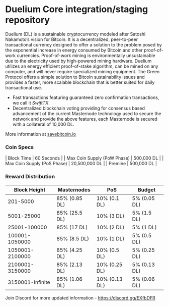 Duelium Core integration/staging repository
=================================================

Duelium (DL) is a sustainable cryptocurrency modeled after Satoshi Nakamoto’s vision for Bitcoin. It is a decentralized, peer-to-peer transactional currency designed to offer a solution to the problem posed by the exponential increase in energy consumed by Bitcoin and other proof-of-work currencies. Proof-of-work mining is environmentally unsustainable due to the electricity used by high-powered mining hardware. Duelium utilizes an energy efficient proof-of-stake algorithm, can be mined on any computer, and will never require specialized mining equipment. The Green Protocol offers a simple solution to Bitcoin sustainability issues and provides a faster, more scalable blockchain that is better suited for daily transactional use.

- Fast transactions featuring guaranteed zero confirmation transactions, we call it _SwiftTX_.
- Decentralized blockchain voting providing for consensus based advancement of the current Masternode
  technology used to secure the network and provide the above features, each Masternode is secured
  with a collateral of 10,000 DL.

More information at [savebitcoin.io](http://www.savebitcoin.io)

### Coin Specs
| Block Time                  | 60 Seconds      |
| Max Coin Supply (PoW Phase) | 500,000 DL    |
| Max Coin Supply (PoS Phase) | 20,500,000 DL |
| Premine                     | 500,000 DL    |

### Reward Distribution

| **Block Height** | **Masternodes**  | **PoS**          | **Budget**      |
|------------------|------------------|------------------|-----------------|
| 201-5000         | 85% (0.85 DL)  | 10% (0.1 DL)   | 5% (0.05 DL)  |
| 5001-25000       | 85% (25.5 DL)  | 10% (3 DL)     | 5% (1.5 DL)   |
| 25001-100000     | 85% (17 DL)    | 10% (2 DL)     | 5% (1 DL)     |
| 100001-1050000   | 85% (8.5 DL)   | 10% (1 DL)     | 5% (0.5 DL)   |
| 1050001-2100000  | 85% (4.25 DL)  | 10% (0.5 DL)   | 5% (0.25 DL)  |
| 2100001-3150000  | 85% (2.13 DL)  | 10% (0.25 DL)  | 5% (0.13 DL)  |
| 3150001-Infinite | 85% (1.06 DL)  | 10% (0.13 DL)  | 5% (0.06 DL)  |


Join Discord for more updated information - https://discord.gg/EXfbDFR

